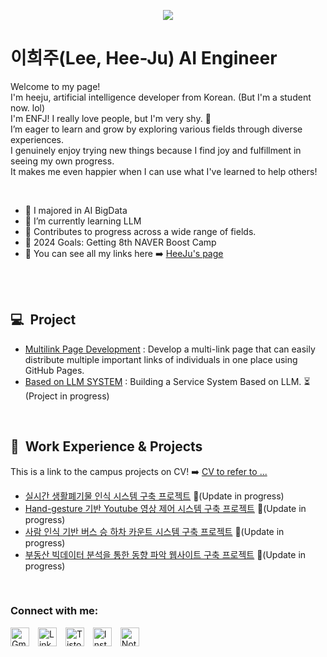 


<p align='center'>
    <img src="https://capsule-render.vercel.app/api?type=venom&height=200&text=HeeJu's%20git&fontSize=70&color=0:8871e5,100:b678c4&stroke=b678c4"/>
</p>


#  이희주(Lee, Hee-Ju) AI Engineer
<p>Welcome to my page! </br> I'm heeju, artificial intelligence developer from Korean. (But I'm a student now. lol) </br> I'm ENFJ! I really love people, but I'm very shy. 🎼 </br> I’m eager to learn and grow by exploring various fields through diverse experiences. </br> I genuinely enjoy trying new things because I find joy and fulfillment in seeing my own progress. </br> It makes me even happier when I can use what I've learned to help others!</p>

<br />

- 🥇 I majored in AI BigData
- 🌱 I’m currently learning LLM
- 🌈 Contributes to progress across a wide range of fields.
- 🥅 2024 Goals: Getting 8th NAVER Boost Camp
- 🔗 You can see all my links here ➡️ [HeeJu's page](https://yiheeju.github.io/My_Linktree/)

<br />
<br />

## 💻&nbsp;&nbsp;Project
- [Multilink Page Development](https://github.com/YiHeeJu/My_Linktree) : Develop a multi-link page that can easily distribute multiple important links of individuals in one place using GitHub Pages.
- [Based on LLM SYSTEM](https://github.com/yourusername/project-repo6) : Building a Service System Based on LLM.  ⏳(Project in progress)
<br />

## 📕&nbsp;&nbsp;Work Experience & Projects 
This is a link to the campus projects on CV! ➡️ [CV to refer to ...](https://topaz-metacarpal-e99.notion.site/AI-Dev-Portfolio-cacf3706017646d2b39e3147058b729a?pvs=4)
<!-- START -->
- [실시간 생활폐기물 인식 시스템 구축 프로젝트](https://github.com/YiHeeJu/Waste_Recognition_System) 🔄(Update in progress)
- [Hand-gesture 기반 Youtube 영상 제어 시스템 구축 프로젝트](https://github.com/yourusername/project-repo3) 🔄(Update in progress)
- [사람 인식 기반 버스 승 하차 카운트 시스템 구축 프로젝트](https://github.com/yourusername/project-repo4) 🔄(Update in progress)
- [부동산 빅데이터 분석을 통한 동향 파악 웹사이트 구축 프로젝트](https://github.com/yourusername/project-repo5) 🔄(Update in progress)
<!--END -->

<br />

### Connect with me:
<a href="mailto:yiheeju0330@gmail.com"><img src="https://cdn.simpleicons.org/gmail/ffffff" alt="Gmail" style="width:30px;height:30px;margin-right:10px;"></a>
<a href="https://www.linkedin.com/jobs/" target="_blank"><img src="https://cdn.simpleicons.org/linkedin/ffffff" alt="LinkedIn" style="width:30px;height:30px;margin-right:10px;"></a>
<a href="https://yiheeju.tistory.com/" target="_blank"><img src="https://cdn.simpleicons.org/tistory/ffffff" alt="Tistory" style="width:30px;height:30px;margin-right:10px;"></a>
<a href="https://www.instagram.com/luna_luz._/" target="_blank"><img src="https://cdn.simpleicons.org/instagram/ffffff" alt="Instagram" style="width:30px;height:30px;margin-right:10px;"></a>
<a href="https://topaz-metacarpal-e99.notion.site/AI-Dev-Portfolio-cacf3706017646d2b39e3147058b729a?pvs=4" target="_blank"><img src="https://cdn.simpleicons.org/notion/ffffff" alt="Notion" style="width:30px;height:30px;"></a>
